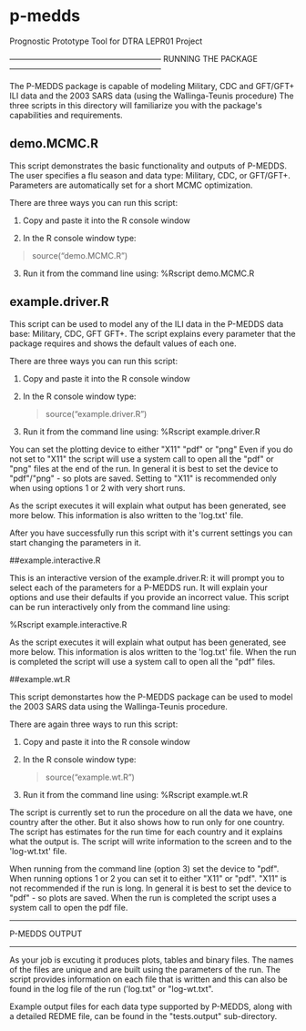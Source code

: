 p-medds
=======

Prognostic Prototype Tool for DTRA LEPR01 Project

———————————————————
RUNNING THE PACKAGE 
———————————————————

The P-MEDDS package is capable of modeling Military, CDC and GFT/GFT+ ILI
data and the 2003 SARS data (using the Wallinga-Teunis procedure)
The three scripts in this directory will familiarize you with the
package's capabilities and requirements.

## demo.MCMC.R
This script demonstrates the basic functionality and outputs of P-MEDDS.
The user specifies a flu season and data type: Military, CDC, or GFT/GFT+.
Parameters are automatically set for a short MCMC optimization.

There are three ways you can run this script:

1. Copy and paste it into the R console window

2. In the R console window type: 
> source(“demo.MCMC.R”)

3. Run it from the command line using: 
%Rscript demo.MCMC.R 


## example.driver.R

This script can be used to model any of the ILI data in the P-MEDDS
data base: Military, CDC, GFT GFT+. The script  explains every parameter
that the package requires and shows the default values of each one.

There are three ways you can run this script:

1. Copy and paste it into the R console window

2. In the R console window type: 
   > source(“example.driver.R”)
   
3. Run it from the command line using: 
   %Rscript example.driver.R 

You can set the plotting device to either "X11" "pdf" or "png"
Even if you do not set to "X11" the script will use a system call to
open all the "pdf" or "png" files at the end of the run.
In general it is best to set the device to "pdf"/"png" - so plots are saved.  Setting to "X11"
is recommended only when using options 1 or 2 with very short runs.

As the script executes it will explain what output has been
generated, see more below. This information is also written to the
'log.txt' file. 

After you have successfully run this script with it's current settings
you can start changing the parameters in it.


##example.interactive.R

This is an interactive version of the example.driver.R: it will prompt
you to select each of the parameters for a P-MEDDS run. It will
explain your options and use their defaults if you provide an
incorrect value.  This script can be run interactively only from the
command line using:

%Rscript example.interactive.R

As the script executes it will explain what output has been
generated, see more below. This information is alos written to the
'log.txt' file.  When the run is completed the script
will use a system call to open all the "pdf" files.


##example.wt.R

This script demonstartes how the P-MEDDS package can be used to model
the 2003 SARS data using the Wallinga-Teunis procedure.

There are again three ways to run this script:

1. Copy and paste it into the R console window

2. In the R console window type: 
   > source(“example.wt.R”)
   
3. Run it from the command line using: 
   %Rscript example.wt.R

The script is currently set to run the procedure on all the data we
have, one country after the other. But it also shows how to run only
for one country.  The script has estimates for the run time for each
country and it explains what the output is.  The script will write
information to the screen and to the 'log-wt.txt' file.

When running from the command line (option 3) set the device to "pdf".
When running options 1 or 2 you can set it to either "X11" or "pdf".
"X11" is not recommended if the run is long. In general it is best to
set the device to "pdf" - so plots are saved.  When the run is
completed the script uses a system call to open the pdf file.

______________________________________
P-MEDDS OUTPUT
______________________________________
As your job is excuting it produces plots, tables and binary files.
The names of the files are unique and are built using the parameters of
the run.  The script provides information on each file that is written
and this can also be found in the log file of the run ('log.txt" or "log-wt.txt".

Example output files for each data type supported by P-MEDDS,
along with a detailed REDME file, can be found in the "tests.output"
sub-directory.

